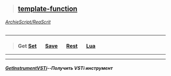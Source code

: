 >## [template-function](https://github.com/ArchieScript/template-function)
###### [ArchieScript/ReaScrit](https://github.com/ArchieScript/ReaScrit)
------------------------------------------------------------------------------------------------------------------
>###  Get                                                                                                                                       [Set](https://github.com/ArchieScript/template-function/tree/master/template-function/Set)     &nbsp;&nbsp;&nbsp;&nbsp;&nbsp;             [Save](https://github.com/ArchieScript/template-function/tree/master/template-function/Save)   &nbsp;&nbsp;&nbsp;&nbsp;&nbsp;             [Rest](https://github.com/ArchieScript/template-function/tree/master/template-function/Rest)   &nbsp;&nbsp;&nbsp;&nbsp;&nbsp;             [Lua](https://github.com/ArchieScript/template-function/tree/master/template-function/Lua)     &nbsp;&nbsp;&nbsp;&nbsp;&nbsp;                                                                                                                                                          
---
- - - - - - - - - - - - - - - - - - - - - - - - - - - - - - - - - - - - - - - - - - - - - - - - - - - - - - - - - 


##### [GetInstrumentVSTi](https://github.com/ArchieScript/template-function/blob/master/template-function/Get/GetInstrumentVSTi.lua)--Получить VSTi инструмент

